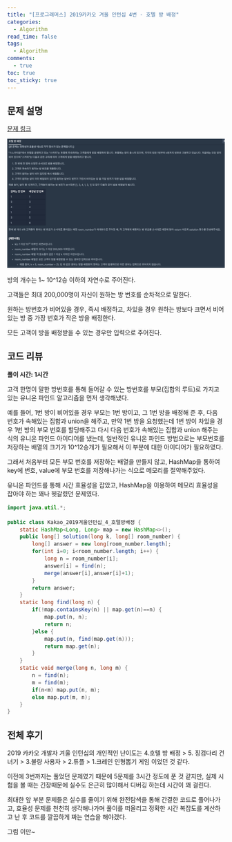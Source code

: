 ```yaml
---
title: "[프로그래머스] 2019카카오 겨울 인턴십 4번 - 호텔 방 배정"
categories:
  - Algorithm
read_time: false
tags:
  - Algorithm
comments:
  - true
toc: true
toc_sticky: true
---
```

## 문제 설명
[문제 링크](https://programmers.co.kr/learn/courses/30/lessons/64063)

![](/assets/img/Algorithm/20200503_2.png)

방의 개수는 1~ 10^12승 이하의 자연수로 주어진다.

고객들은 최대 200,000명이 자신이 원하는 방 번호를 순차적으로 말한다.

원하는 방번호가 비어있을 경우, 즉시 배정하고, 차있을 경우 원하는 방보다 크면서 비어있는 방 중 가장 번호가 작은 방을 배정한다.

모든 고객이 방을 배정받을 수 있는 경우만 입력으로 주어진다.

## 코드 리뷰
__풀이 시간: 1시간__

고객 한명이 말한 방번호를 통해 들어갈 수 있는 방번호를 부모(집합의 루트)로 가지고 있는 유니온 파인드 알고리즘을 먼저 생각해냈다.

예를 들어, 1번 방이 비어있을 경우 부모는 1번 방이고, 그 1번 방을 배정해 준 후, 다음 번호가 속해있는 집합과 union을 해주고, 만약 1번 방을 요청했는데 1번 방이 차있을 경우 1번 방의 부모 번호를 할당해주고 다시 다음 번호가 속해있는 집합과 union 해주는 식의 유니온 파인드 아이디어를 냈는데, 일반적인 유니온 파인드 방법으로는 부모번호를 저장하는 배열의 크기가 10^12승개가 필요해서 이 부분에 대한 아이디어가 필요하였다.

그래서 처음부터 모든 부모 번호를 저장하는 배열을 만들지 않고, HashMap을 통하여 key에 번호, value에 부모 번호를 저장해나가는 식으로 메모리를 절약해주었다.

유니온 파인드를 통해 시간 효율성을 잡았고, HashMap을 이용하여 메모리 효율성을 잡아야 하는 꽤나 헷갈렸던 문제였다.

```java
import java.util.*;

public class Kakao_2019겨울인턴십_4_호텔방배정 {
    static HashMap<Long, Long> map = new HashMap<>();
    public long[] solution(long k, long[] room_number) {
        long[] answer = new long[room_number.length];
        for(int i=0; i<room_number.length; i++) {
        	long n = room_number[i];
        	answer[i] = find(n);
        	merge(answer[i],answer[i]+1);
        }
        return answer;
    }
    static long find(long n) {
		if(!map.containsKey(n) || map.get(n)==n) {
			map.put(n, n);
			return n;			
		}else {
			map.put(n, find(map.get(n)));
			return map.get(n);
		}
	}
    static void merge(long n, long m) {
		n = find(n);
		m = find(m);
		if(n<m) map.put(n, m);
		else map.put(m, n);
	}
}

```
## 전체 후기
2019 카카오 개발자 겨울 인턴십의 개인적인 난이도는 4.호텔 방 배정 > 5. 징검다리 건너기 > 3.불량 사용자 > 2.튜플 > 1.크레인 인형뽑기 게임 이었던 것 같다.

이전에 3번까지는 풀었던 문제였기 때문에 5문제를 3시간 정도에 푼 것 같지만, 실제 시험을 볼 때는 긴장때문에 실수도 은근히 많이해서 디버깅 하는데 시간이 꽤 걸린다.

최대한 앞 부분 문제들은 실수를 줄이기 위해 완전탐색을 통해 간결한 코드로 풀어나가고, 효율성 문제를 천천히 생각해나가며 풀이를 떠올리고 정확한 시간 복잡도를 계산하고 난 후 코드를 깔끔하게 짜는 연습을 해야겠다.

그럼 이만~


